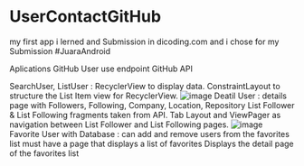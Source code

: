 # UserContactGitHub

my first app i lerned and Submission in dicoding.com and i chose for my Submission #JuaraAndroid

Aplications GitHub User use endpoint GitHub API

SearchUser, ListUser :
RecyclerView to display data.
ConstraintLayout to structure the List Item view for RecyclerView.
![image](https://user-images.githubusercontent.com/95865714/163584873-6ade92ce-2c4b-4671-a9b1-f4a8ed8fab63.png)
Deatil User :
details page with Followers, Following, Company, Location, Repository
List Follower & List Following fragments taken from  API.
Tab Layout and ViewPager as navigation between List Follower and List Following pages.
![image](https://user-images.githubusercontent.com/95865714/163585591-549ea8e8-3c50-44d3-b973-725faba505e0.png)
Favorite User with Database :
can add and remove users from the favorites list
must have a page that displays a list of favorites
Displays the detail page of the favorites list
